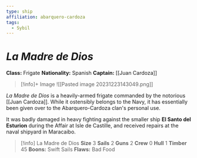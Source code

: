 ```yaml
---
type: ship
affiliation: abarquero-cardoza
tags:
  - Sybil
---
```

# *La Madre de Dios*
**Class:** Frigate
**Nationality:** Spanish
**Captain:** [[Juan Cardoza]]

> [!info]+ Image
> ![[Pasted image 20231223143049.png]]

*La Madre de Dios* is a heavily-armed frigate commanded by the notorious [[Juan Cardoza]].  While it ostensibly belongs to the Navy, it has essentially been given over to the Abarquero-Cardoza clan's personal use.

It was badly damaged in heavy fighting against the smaller ship **El Santo del Esturion** during the Affair at Isle de Castille, and received repairs at the naval shipyard in Maracaibo.

> [!info] La Madre de Dios
> **Size** 3 **Sails** 2 **Guns** 2 **Crew** 0 **Hull** 1 **Timber** 45
> **Boons:** Swift Sails
> **Flaws:** Bad Food

